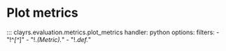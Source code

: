 # Plot metrics

::: clayrs.evaluation.metrics.plot_metrics
    handler: python
    options:
        filters:
        - "!^_[^_]"
        - "!.*(Metric).*"
        - "!.*def.*"